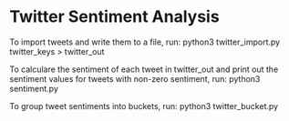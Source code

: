 # Twitter Sentiment Analysis

To import tweets and write them to a file, run:
python3 twitter_import.py twitter_keys > twitter_out

To calculare the sentiment of each tweet in twitter_out and print out the sentiment values for tweets with non-zero sentiment, run:
python3 sentiment.py

To group tweet sentiments into buckets, run:
python3 twitter_bucket.py
